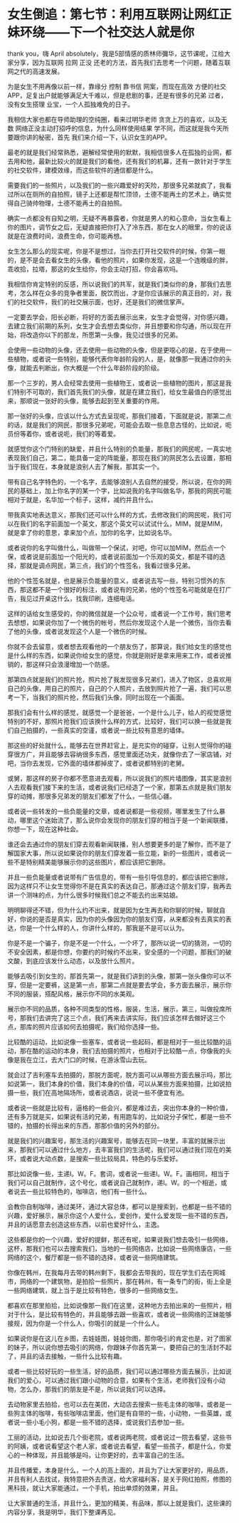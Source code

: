 # 女生倒追：第七节：利用互联网让网红正妹环绕——下一个社交达人就是你

 thank you，嗨 April absolutely，我是5部情感的质林师彌华，这节课呢，江给大家分享，因为互联网 拉网 正没 还老的方法，首先我们去思考一个问题，随着互联网之代的高速发展。

为是女生不用再像以前一样，靠缘分 控制 靠书信 网案，而现在高效 方便的社交APP，足复出户就能够满足大千难以，但是悲剧的事，还是有很多的兄弟 过者，没有女生搭理 业宝，一个人孤独难免的日子。

我相信大家也都在导师助理的空纯圈，看来过明华老师 贪贪上万的喜欢，以及无数 网络正没主动打招呼的信息，为什么同样使用结果 学不同，而这就是我今天所要跟你讲的秘密，首先 我们来介绍一下，认识女生的APP。

最老的就是我们经常熟悉，避解经常使用的默默，我相信很多人在孤独的业网，都去用和他，最新比较火的就是我们的看他，还有我们的机幕，还有一款针对于学生的社交软件，建模效缘，而这些软件的通信都是什么。

需要我们的一些照片，以及我们的一些兴趣爱好的天险，那很多兄弟就疯了，我看过所以在厕所的自拍照，镜子上还都是帮忙顶领，土德不能再土的艺术上，确实觉得自己骑帅物理，土德不能再土的自拍照。

确实一点都没有自知之明，无疑不再暴露者，你就是男人的和心意命，当女生看上你的图片，调节女之后，无疑直接把你打入了冷东西，那在女人的眼里，你的说话就是在浪费时间，浪费生命，你可能再想。

女生怎么那么的现实呢，你是不是想过，当你去打开社交软件的时候，你第一眼的，是不是会去看女生的头像，看他的照片，如果你发现，这是一个连晚级的胖，乖收拾，拉塔，那这的女生给你，你会主动打招，你会喜欢吗。

我相信你肯定特别的反感，所以说我们的共军，就是我们类似你的身，那我们去思考，怎么样在众多的竞争者里面，脱饮而出，才是你应该展示的真正目的，对，我们的社交软件，我们的社交展示面，也好，还是我们的微信掌声。

一定要去学会，阳长必断，将好的方面去展示出来，女生才会觉得，对你感兴趣，去建立我们前期的系列，女生才会去想去类似你，并且想要和你勾通，所以现在开始，将改造你以下的那龙，所愿第一头像，我见过很多的兄弟。

会使用一些动物的头像，还去使用一些动物的头像，但是更噁心的是，在于使用一些植物，或者说一些特别，能够代表你年龄阶段的人，是，就像那一我通过你的头像，就能去判断出，你大概是一个什么年龄阶段的阶级。

那一个三岁的，男人会经常去使用一些植物王，或者说一些植物的图片，那这是我们特别不可取的，我们首先我们的头像，就是在建立我们，给女生最值白的感觉出来，那顺说一张好的头像，能够去起到至关重要的作用。

那一张好的头像，应该以什么方式去呈现呢，那我们接着，下面就是说，那第二点的话，就是我们的网民，那很多兄弟呢，可能会去取一些息息古怪的，比如说，呃员份等着你，或者说呃，我们的等着爱。

就感觉你这个门特别的缺爱，并且什么特别的负能量，那我们的网民呢，一真实地表现我们自己，第二，能具备一定的阵能量，那现在我们的网民怎么去设置，那相当于我们现在，本身就是浪别人去了解我，那其实一个。

带有自己名字特色的，一个名字，去能够浪别人去自然的接受，所以说，在你的网民的基础上，加上你名字的某一个字，比如说我的名字叫做名华，那我的网民可能相对于就是，名华加一个标子，这样，减约并且什么。

带我真实地表达意义，那我们还可以什么样的方式，去修改我们的网民呢，我们可以在我们的名字前面加一个英文，那这个英文可以试试什么，MIM，就是MIM，就是拿了你的意思，拿来加个点，加你的名字，比如说名华。

或者说你的名字叫做什么，叫做带一个保试，对吧，你可以加MIM，然后点一个保，或者说是前面加一个阳光的，或者说前面加一个乐观的英文，都是不错的选择，那就是调点网民，第三点，我们的个性签名，我看过很多兄弟。

他的个性签名就是，也是展示负能量的意义，或者说去写一些，特别习惯外的东西，那这都不是一个很好的标注，或者说有的兄弟，他的个性签名可能就是在打广告，我见过开桌这什么，找我印刷，连细电话。

这样的话给女生感受的，你的微信就是一个公众号，或者说一个工作号，我们思考去想想，如果说你加了一个微伤的帐号，然后你发现这个人是一个微伤，当你去看了他的头像，或者说发现这个人是一个微伤的时候。

你就不会去留意，或者想去观看他的一个朋友伤了，那算说，我们给女生的感觉也是什么样的东西，如果说你给女生的感觉，你就是刚好是拿来用来工作，或者说推销的，那这样只会浪漫增加一个防感。

那第四点就是我们的照片抢，照片抢了我发现很多兄弟们，进入了物区，总喜欢用自己的头像，用自己的照片，自己的个人照片，去放到照片抢了一遍，我们可以思考一下，当我们的照片抢，然后我们头像，同时出现在一个画面。

那我们会有什么样的感觉，就感觉一个是爸爸，一个是什么儿子，给人的视觉感觉特别的不好，那照片抢我们应该换什么样的方式，比较好，我们可以换一些就是我们自己拍摄的，一些真实的空谨，或者说一些比较有意思的墙体。

那这些的好处就什么，能够去在世界赶官上，是充实你的碰穿，让别人觉得你的碰穿很方广，并且能够去容纳很多东西，感觉里面还功夫，就像你去了一家店铺，对吧，当你去发现，它外面的墙体都掉皮了，或者说都特别的老舅。

或舅，那这样的房子你都不愿意进去观看，所以说我们的照片墙图像，其实是浪别人去观看我们接下来的生活，或者说我们已经造了一个家，那第五点就是我们朋友穿的动摊，那很多兄弟发的朋友们都发了什么，一些信心疆。

或者说一些转发的一些负能量的文章，或者说都是一些视频，哪里发生了什么暴动，哪里这个迷始流了，那么说你会发现你的朋友们穿的相当于是一个新闻联播，你想一下，现在这种社会。

谁还会去通过你的朋友们穿去观看新闻联播，别人想要更多的是了解你，而不是了解国家大事，所以说如果说你的朋友们穿发着一些立能，新的一些图片，或者说一些不是特别精美能够展示你的这些图片，都应该把它删除。

并且一些负能量或者说带有广告信息的，带有一些引导信息的，都应该把它删除，因为这样只不让女生觉得你不是在真实的表达自己，那通过这个朋友们穿，我再去讲一个测味的点，为什么很多时候我们总之不能去约出来姑娘。

明明聊得还不错，但为什么约不出来，就是因为女生再去和你聊的时候，聊就自好，你说的是否是真实，因为你的头像因为你的朋友们穿，从来都没有去真实的表达，你是一个什么样的人，你讲什么样的，那我是不是可以认为。

你是不是一个骗子，你是不是一个什么，一个坏了，那所以说一切的猜测，一切的不安全因素，都是你想，你要约的时候约不出来，安全感的一个问题，那我们的破文酸，到底应该发什么动态，以及放什么照片。

能够去吸引到女生的，那首先第一，就是我们讲到的头像，那第一张头像你可以不穿，但是一定要裤，这是第一点，那第二点就是要去学会，多方面去展示，展示你不同的服装，搭配风格，展示你不同的水美观。

展示你不同的品质，各种不同类型的性格，服装，生活，展示，第三，叫做投席所号，那我们去讲完了这三个点，我们再来去讲实际，我们应该怎样去做好这三个点，那库的照片应该如何去拍摄呢，我们给你选择一些。

比较酷的运动，比如说像一些塞车，或者说一些起码，都是相对于一些比较酷的运动，那在酷的运动的本身，我们去拍摄的照片，也相对于比较酷一点，你像我的头像是我在立江，去大门口的时候，在游泳雪山去玩。

就会过了吉利塞车去拍摄的，那脱方面呢，脱方面可以从哪些方面去展示吗，那比如说第一，我们本身的价值，我们本身的价值，可以从某些方面来拍摄，比如说拍摄一些，我们在高地隔场所，或者说酒店，说说一些不便宜有池。

或者说一些就是比较有，逼格的一些会兴，都是难过去，突出你本身的一种价值，还有多万就是买，如果说有活的兄弟，有用跑车的，比如说分子保忙，都是一些不错的，拍摄的长得出来的东西，那那价值的另外的部分。

就是我们的兴趣案号，那生活的兴趣案号，能够去在同一块里，丰富的就展示出来，那我们可以通过什么地方，去丰富我们的生活呢，我们可以通过我们现在的美环，或者说大动点数，是搜索一些比较局具，特色的与乐爱好。

那比如说像一些，主递I。W。F。套词，或者说一些递I。W。F。画相同，相当于我们可以自己就制作，这个号化，或者说自己就制作，递I。W。的一个相逝，或者说去一些比较特色的，咖啡店，他们有一些什么。

会教你自制咖啡，通过美环，通过大容总体，都可以是搜索到，也都是一些不错的兴趣，爱好展示，展示你这个人爱什么，爱创作，爱什么爱发现一些不错的东西，并且的话愿意去创造这些东西，以前也爱好什么，主逸。

这些都是你的一个兴趣，爱好的提鲜，那还有呢，如果说我们想去吸引一些网络，这杯，那我们也可以去搜索我们，当地的一些网络店，比如说一些网络康店，一些网络的这个，餐厅都是一些不错的选择，或者说一些网络建筑。

你像在韩州，在我每月去带的韩州剩下，我都会去带我的，现在学生们去在网城市，网络的一个建筑物，是拍拾一些照片，那在韩州，有一条专门的街，街上全是一些网络建筑，就上当于是比较有特色，很多的一些网络女生。

都喜欢在那里拍拾，比如说像那一我们在这里，这种地方去拍出来的一些照片，相对于什么，是比较有特色的，并且能够去跟一些喜欢，或者说一些网络的正妹能够接规，因为你是一个什么人，你吸引的就是一个什么人。

如果说你是在这儿在乡图，去娃娃图，娃娃你图，那你吸引的肯定也是，对了图家的妹子，所以说你想去吸引的网络，你跟妹子你首先第一，要把自己的生活封不起了，并且的话去接触，一些什么比较有趣。

或者一些比较好玩的一些生活，好的品质，我们可以通过哪些方面去展示，比如说我们的爱心，可以通过我们跟小动物的合意，如果有个生活，老师我们没有小动物，怎么办，那我们的朋友是不是，所以说我们可以选择。

去动物家里去拍拾，也可以去在美团，大动店去搜索一些毛主体的咖啡，或者是一些狗主体的咖啡，有些咖啡店里面，他们是有自带的一些，小动物，一些英雄，或者说一些小毛小狗，都是一些不错的选择，或说我们去参加一些。

工丽的活动，比如说去几个街老院，或者说两老院，或者说过一院去看望，这些书的阿姨，或者说看望这个老人家，或者说去看望，看望一些孩子，都是什么，你爱心的一种体现，并且能够是吗，让你更好的，去丰富自己的生活。

并且传播爱，本身是什么，一个人的高上面的，并且为了让大家更好的，用品质，并且有利人去找试，我特意把外去责送，给大家福利客，是关于网红拍照，修图的黑科技，就让大家能通过，一个手机，拍出单烦的效果，并且。

让大家普通的生活，并且什么，更加的精美，有品味，那以上就是我们，这些课的内容分享，我是明华，我们下整课再见。
